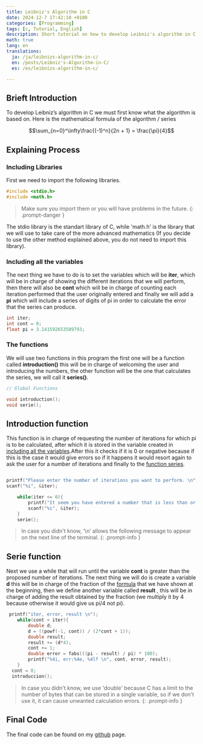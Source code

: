 ```yaml
---
title: Leibniz's Algorithm in C
date: 2024-12-7 17:42:10 +0100
categories: [Programming]
tags: [c, Tutorial, English]
description: Short tutorial on how to develop Leibniz's algorithm in C.
math: true
lang: en
translations:
  ja: /ja/leibnizs-algorithm-in-c/
  en: /posts/Leibniz's-Algorithm-in-C/
  es: /es/leibnizs-algorithm-in-c/

---
```


## Brieft Introduction

To develop Leibniz’s algorithm in C we must first know what the algorithm is based on. Here is the mathematical formula of the algorithm / series

$$\sum_{n=0}^\infty\frac{(-1)^n}{2n + 1} = \frac{\pi}{4}$$

## Explaining Process

### Including Libraries

First we need to import the following libraries.

```c
#include <stdio.h>
#include <math.h>
```

> Make sure you import them or you will have problems in the future.
{: .prompt-danger }

The stdio library is the standart library of C, while 'math.h' is the library that we will use to take care of the more advanced mathematics (If you decide to use the other method explained above, you do not need to import this library).

### Including all the variables

The next thing we have to do is to set the variables which will be **iter**, which will be in charge of showing the different iterations that we will perform, then there will also be **cont** which will be in charge of counting each iteration performed that the user originally entered and finally we will add a **pi** which will include a series of digits of pi in order to calculate the error that the series can produce.

```c
int iter;
int cont = 0;
float pi = 3.141592653589793;
```

### The functions

We will use two functions in this program the first one will be a function called **introduction()** this will be in charge of welcoming the user and introducing the numbers, the other function will be the one that calculates the series, we will call it **series()**. 

```c
// Global Functions

void introduction();
void serie();
```

## Introduction function

This function is in charge of requesting the number of iterations for which pi is to be calculated, after which it is stored in the variable created in [including all the variables](#including-all-the-variables).After this it checks if it is 0 or negative because if this is the case it would give errors so if it happens it would resort again to ask the user for a number of iterations and finally to the [function series](#serie-function).

```c

printf("Please enter the number of iterations you want to perform. \n");
scanf("%i", &iter);

    while(iter <= 0){
        printf("It seem you have entered a number that is less than or equal to 0, please enter a positive number. \n");
        scanf("%i", &iter);
    }
    serie();
```


> In case you didn't know, ‘\n’ allows the following message to appear on the next line of the terminal.
{: .prompt-info }


## Serie function
Next we use a while that will run until the variable **cont** is greater than the proposed number of iterations. The next thing we will do is create a variable **d** this will be in charge of the fraction of the [formula](#brieft-introduction) that we have shown at the beginning, then we define another variable called **result** , this will be in charge of adding the result obtained by the fraction (we multiply it by 4 because otherwise it would give us pi/4 not pi).
```c
 printf("iter, error, result \n");
    while(cont < iter){
        double d;
        d = ((powf(-1, cont)) / (2*cont + 1));
        double result;
        result += (d*4);
        cont += 1;
        double error = fabs(((pi - result) / pi) * 100);
        printf("%4i, err:%4e, %4lf \n", cont, error, result);
    }
  cont = 0;
  introduccion();
```

> In case you didn't know, we use 'double' because C has a limit to the number of bytes that can be stored in a single variable, so if we don't use it, it can cause unwanted calculation errors.
{: .prompt-info }


## Final Code

The final code can be found on my [github](https://github.com/oviwanazul124/Leibniz-s-Algorithm-in-C/blob/main/main.c) page.
